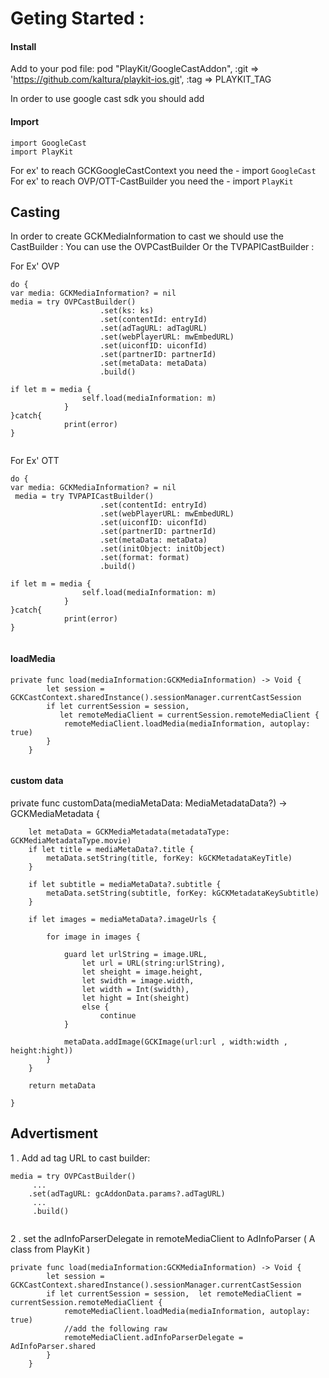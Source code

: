 # Geting Started :

####  Install
Add to your pod file:
pod "PlayKit/GoogleCastAddon", :git => 'https://github.com/kaltura/playkit-ios.git', :tag => PLAYKIT_TAG

In order to use google cast sdk you should add

####  Import

```
import GoogleCast
import PlayKit
```

For ex' to reach GCKGoogleCastContext you need the - import `GoogleCast`
For ex' to reach OVP/OTT-CastBuilder you need the - import `PlayKit`


##  Casting 
In order to create GCKMediaInformation to cast we should use the CastBuilder :
You can use the OVPCastBuilder Or the TVPAPICastBuilder :

For Ex' OVP

```
do {
var media: GCKMediaInformation? = nil
media = try OVPCastBuilder()
                    .set(ks: ks)
                    .set(contentId: entryId)
                    .set(adTagURL: adTagURL)
                    .set(webPlayerURL: mwEmbedURL)
                    .set(uiconfID: uiconfId)
                    .set(partnerID: partnerId)
                    .set(metaData: metaData)
                    .build()

if let m = media {
                self.load(mediaInformation: m)    
            }
}catch{
            print(error)
}
                    
```


For Ex' OTT

```
do {
var media: GCKMediaInformation? = nil
 media = try TVPAPICastBuilder()
                    .set(contentId: entryId)
                    .set(webPlayerURL: mwEmbedURL)
                    .set(uiconfID: uiconfId)
                    .set(partnerID: partnerId)
                    .set(metaData: metaData)
                    .set(initObject: initObject)
                    .set(format: format)
                    .build()

if let m = media {
                self.load(mediaInformation: m)    
            }
}catch{
            print(error)
}
                    
```

#### loadMedia

```
private func load(mediaInformation:GCKMediaInformation) -> Void {
        let session =  GCKCastContext.sharedInstance().sessionManager.currentCastSession
        if let currentSession = session,  
           let remoteMediaClient = currentSession.remoteMediaClient {
            remoteMediaClient.loadMedia(mediaInformation, autoplay: true)
        }
    }
    
```


#### custom data 

 private func customData(mediaMetaData: MediaMetadataData?) ->  GCKMediaMetadata {
        
        let metaData = GCKMediaMetadata(metadataType: GCKMediaMetadataType.movie)
        if let title = mediaMetaData?.title {
            metaData.setString(title, forKey: kGCKMetadataKeyTitle)
        }
        
        if let subtitle = mediaMetaData?.subtitle {
            metaData.setString(subtitle, forKey: kGCKMetadataKeySubtitle)
        }
        
        if let images = mediaMetaData?.imageUrls {
            
            for image in images {
                
                guard let urlString = image.URL,
                    let url = URL(string:urlString),
                    let sheight = image.height,
                    let swidth = image.width,
                    let width = Int(swidth),
                    let hight = Int(sheight)
                    else {
                        continue
                }
                
                metaData.addImage(GCKImage(url:url , width:width , height:hight))
            }
        }
        
        return metaData
        
    }

##  Advertisment  

1 . Add ad tag URL to cast builder:

```
media = try OVPCastBuilder()
	 ...
	.set(adTagURL: gcAddonData.params?.adTagURL)
	 ...
	 .build()
	 
```

2 . set the adInfoParserDelegate in remoteMediaClient to AdInfoParser ( A class from PlayKit )

```
private func load(mediaInformation:GCKMediaInformation) -> Void {
        let session =  GCKCastContext.sharedInstance().sessionManager.currentCastSession
        if let currentSession = session,  let remoteMediaClient = currentSession.remoteMediaClient {
            remoteMediaClient.loadMedia(mediaInformation, autoplay: true)
            //add the following raw
            remoteMediaClient.adInfoParserDelegate = AdInfoParser.shared
        }
    }
    
```












